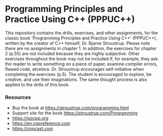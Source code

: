 Programming Principles and Practice Using C++ (PPPUC++)
=======================================================

This repository contains the drills, exercises, and other assignments, for the classic book 'Programming Principles and Practice Using C++' (PPPUC++), written by the creator of C++ himself, Dr. Bjarne Stroustrup. Please note there are no assignments in chapter 1. In addition, the exercises for chapter 2 (p.55) are not included because they are highly subjective. Other exercises throughout the book may not be included if, for example, they ask the reader to write something on a piece of paper, examine compiler errors, flawed code, etcetera. Dr. Stroustrup encourages self-initiative when completing the exercises (p.5). The student is encouraged to explore, be creative, and use their imaginations. The same thought process is also applied to the drills of this book.

### Resources

- Buy the book at https://stroustrup.com/programming.html
- Support site for the book https://stroustrup.com/Programming
- https://isocpp.org
- https://en.cppreference.com
- https://cppcast.com
